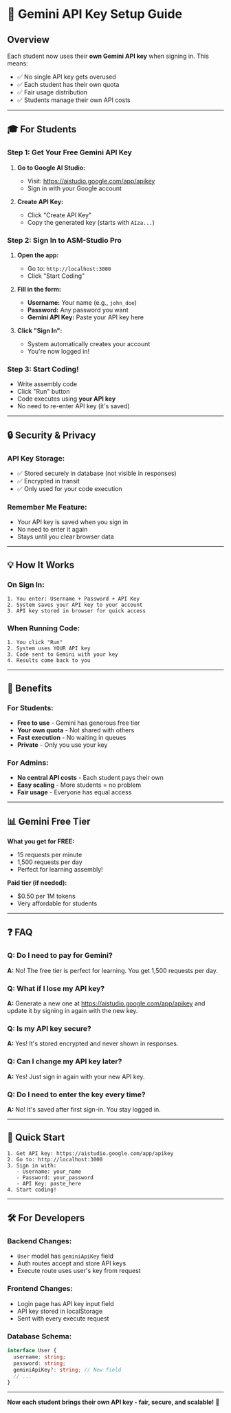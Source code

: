 # 🔑 Gemini API Key Setup Guide

## Overview

Each student now uses their **own Gemini API key** when signing in. This means:
- ✅ No single API key gets overused
- ✅ Each student has their own quota
- ✅ Fair usage distribution
- ✅ Students manage their own API costs

---

## 🎓 For Students

### Step 1: Get Your Free Gemini API Key

1. **Go to Google AI Studio:**
   - Visit: https://aistudio.google.com/app/apikey
   - Sign in with your Google account

2. **Create API Key:**
   - Click "Create API Key"
   - Copy the generated key (starts with `AIza...`)

### Step 2: Sign In to ASM-Studio Pro

1. **Open the app:**
   - Go to: `http://localhost:3000`
   - Click "Start Coding"

2. **Fill in the form:**
   - **Username:** Your name (e.g., `john_doe`)
   - **Password:** Any password you want
   - **Gemini API Key:** Paste your API key here

3. **Click "Sign In":**
   - System automatically creates your account
   - You're now logged in!

### Step 3: Start Coding!

- Write assembly code
- Click "Run" button
- Code executes using **your API key**
- No need to re-enter API key (it's saved)

---

## 🔒 Security & Privacy

### API Key Storage:
- ✅ Stored securely in database (not visible in responses)
- ✅ Encrypted in transit
- ✅ Only used for your code execution

### Remember Me Feature:
- Your API key is saved when you sign in
- No need to enter it again
- Stays until you clear browser data

---

## 💡 How It Works

### On Sign In:
```
1. You enter: Username + Password + API Key
2. System saves your API key to your account
3. API key stored in browser for quick access
```

### When Running Code:
```
1. You click "Run"
2. System uses YOUR API key
3. Code sent to Gemini with your key
4. Results come back to you
```

---

## 🎯 Benefits

### For Students:
- **Free to use** - Gemini has generous free tier
- **Your own quota** - Not shared with others
- **Fast execution** - No waiting in queues
- **Private** - Only you use your key

### For Admins:
- **No central API costs** - Each student pays their own
- **Easy scaling** - More students = no problem
- **Fair usage** - Everyone has equal access

---

## 📊 Gemini Free Tier

**What you get for FREE:**
- 15 requests per minute
- 1,500 requests per day
- Perfect for learning assembly!

**Paid tier (if needed):**
- $0.50 per 1M tokens
- Very affordable for students

---

## ❓ FAQ

### Q: Do I need to pay for Gemini?
**A:** No! The free tier is perfect for learning. You get 1,500 requests per day.

### Q: What if I lose my API key?
**A:** Generate a new one at https://aistudio.google.com/app/apikey and update it by signing in again with the new key.

### Q: Is my API key secure?
**A:** Yes! It's stored encrypted and never shown in responses.

### Q: Can I change my API key later?
**A:** Yes! Just sign in again with your new API key.

### Q: Do I need to enter the key every time?
**A:** No! It's saved after first sign-in. You stay logged in.

---

## 🚀 Quick Start

```
1. Get API key: https://aistudio.google.com/app/apikey
2. Go to: http://localhost:3000
3. Sign in with:
   - Username: your_name
   - Password: your_password
   - API Key: paste_here
4. Start coding!
```

---

## 🛠️ For Developers

### Backend Changes:
- `User` model has `geminiApiKey` field
- Auth routes accept and store API keys
- Execute route uses user's key from request

### Frontend Changes:
- Login page has API key input field
- API key stored in localStorage
- Sent with every execute request

### Database Schema:
```typescript
interface User {
  username: string;
  password: string;
  geminiApiKey?: string; // New field
  // ...
}
```

---

**Now each student brings their own API key - fair, secure, and scalable!** 🎉

